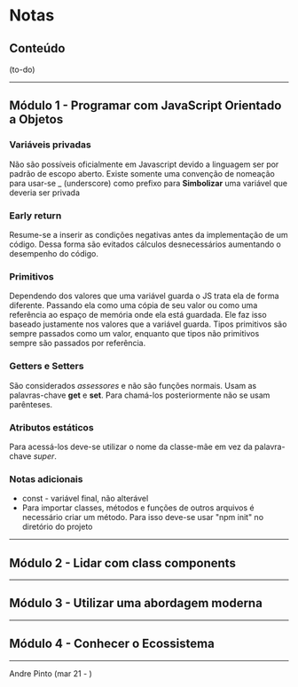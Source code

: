 # Notas
## Conteúdo
(to-do)

---

## Módulo 1 - Programar com JavaScript Orientado a Objetos
### Variáveis privadas
Não são possíveis oficialmente em Javascript devido a linguagem ser por padrão de escopo aberto. Existe somente uma convenção de nomeação para usar-se \_ (underscore) como prefixo para **Simbolizar** uma variável que deveria ser privada

### Early return
Resume-se a inserir as condições negativas antes da implementação de um código. Dessa forma são evitados cálculos desnecessários aumentando o desempenho do código.

### Primitivos
Dependendo dos valores que uma variável guarda o JS trata ela de forma diferente. Passando ela como uma cópia de seu valor ou como uma referência ao espaço de memória onde ela está guardada. Ele faz isso baseado justamente nos valores que a variável guarda. Tipos primitivos são sempre passados como um valor, enquanto que tipos não primitivos sempre são passados por referência.

### Getters e Setters
São considerados *assessores* e não são funções normais. Usam as palavras-chave **get** e **set**. Para chamá-los posteriormente não se usam parênteses.

### Atributos estáticos
Para acessá-los deve-se utilizar o nome da classe-mãe em vez da palavra-chave *super*.

### Notas adicionais
* const - variável final, não alterável
* Para importar classes, métodos e funções de outros arquivos é necessário criar um método. Para isso deve-se usar "npm init" no diretório do projeto

---

## Módulo 2 - Lidar com class components

---

## Módulo 3 - Utilizar uma abordagem moderna

---

## Módulo 4 - Conhecer o Ecossistema

---
Andre Pinto (mar 21 - )
